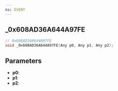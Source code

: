```yaml
---
ns: EVENT
---
```

## _0x608AD36A644A97FE

```c
// 0x608AD36A644A97FE
void _0x608AD36A644A97FE(Any p0, Any p1, Any p2);
```

## Parameters
* **p0**:
* **p1**:
* **p2**:
